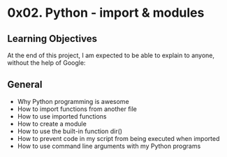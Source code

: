 # 0x02. Python - import & modules
## Learning Objectives
At the end of this project, I am expected to be able to explain to anyone, without the help of Google:
## General
* Why Python programming is awesome
* How to import functions from another file
* How to use imported functions
* How to create a module
* How to use the built-in function dir()
* How to prevent code in my script from being executed when imported
* How to use command line arguments with my Python programs
